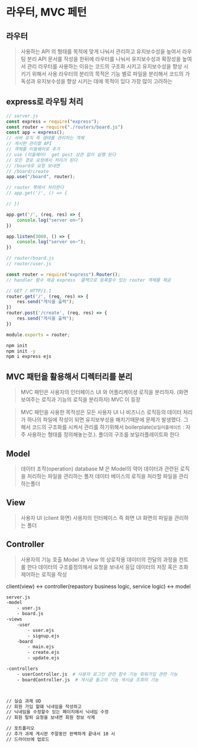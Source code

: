 


# 라우터, MVC 페턴


## 라우터 
> 사용하는 API 의 형태를 목적에 맞게 나눠서 관리하고 유지보수성을 높여서 라우팅 분리
> API 문서를 작성을 한뒤에 라우터를 나눠서 유지보수성과 확장성을 높여서 관리
> 라우터를 사용하는 이유는 코드의 구조화 시키고  유지보수성을 향상 시키기 위해서 사용
> 라우터의 분리의 목적은 기능 별로 파일을 분리해서 코드의 가독성과 유지보수성을 향상 시키는 데에 목적이 있다
> 가장 많이 고려하는

## express로 라우팅 처리

```js
// server.js
const express = require("express");
const router = require("./routers/board.js")
const app = express();
// 서버 로직 즉 생태를 관리하는 객체
// 게시판 관리할 API
// 객체를 미들웨어로 추가
// use (미들웨어)  get post 상관 없이 실행 된다
// 모든 경로 요청에서 처리가 된다
// /board로 요청 보내면 
// /board/create
app.use("/board", router);

// router 쪽에서 처리한다
// app.get('/', () => {

// })

app.get('/', (req, res) => {
    console.log("server on~")
})

app.listen(3000, () => {
    console.log("server on~");
})

// router/board.js
// router/user.js

const router = require("express").Router();
// handler 함수 제공 express  콜백으로 등록할수 있는 router 객체를 제공

// GET / HTTP/1.1
router.get('/', (req, res) => {
    res.send("게식을 출력");
})
router.post('/create', (req, res) => {
    res.send("게식을 출력");
})

module.exports = router;

```

```sh
npm init
npm init -y
npm i express ejs
```

## MVC 패턴을 활용해서 디렉터리를 분리 
> MVC 패턴은 사용자의 인터페이스 UI 와 어플리케이셩 로직을 분리하자. (화면 보여주는 로직과 기능의 로직을 분리하자)
> MVC 이 등장

> MVC 패턴을 사용한 목적성은 모든 사용자 UI 나 비즈니스 로직등의 데이터 처리가 하나의 파일에 작성이 되면 유지보부성을 해치기때문에 문제가 발생했다. 그해서 코드의 구조화를 시켜서 관리를 하기위해서 
> boilerplate(`보일러플레이트` : 자주 사용하는 형태를 정의해놓는것.). 폴더의 구조를 보일러플레이트화 한다

## Model
> 데이터 조작(operation) database
> M 은 Model의 약어 
> 데이터과 관련된 로직을 처리하는 파일을 관리하는 폴저
> 데이터 베이스의 로직을 처라할 파일을 관리하는폴더

## View
> 사용자 UI (client 화면)
> 사용자의 인터페이스 즉 화면 UI 화면의 파일을 관리하는 폴더

## Controller
> 사용자의 기능 호출
> Model 과 View 의 상로작용 데이터의 전달의 과정을 컨트롤 한다
> 데이터의 구조를정의해서 요청을 보내서 응답 데이터의 저장 혹은 조화
> 제어하는 로직을 작성


client(view) <-> controller(repastory business logic, service logic) <-> model

```sh
server.js
-model
    - user.js
    - board.js
-views
    -user
        - user.ejs
        - signup.ejs
    -board
        - main.ejs
        - create.ejs
        - update.ejs

-controllers
    - userController.js  # 사용자 로그인 관련 함수 기능 회워가입 관련 기능
    - boardController.js  # 게시글 들고의 기능 게시글 조회의 기능



// 실습 과제 UD
// 회원 가입 할떄 닉네임을 작성하고
// 닉네임을 수정할수 있는 페이지에서 닉네임 수정
// 회원 탈퇴 요청을 보내면 회원 정보 삭제

// 포트폴리오
// 추가 과제 게시판 주말동안 완벽하게 끝내서 10 시
// 드라이브에 업로드